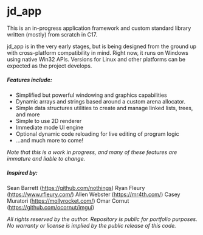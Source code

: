 # jd_app
This is an in-progress application framework and custom standard library written (mostly) from scratch in C17. 

jd_app is in the very early stages, but is being designed from the ground up with cross-platform compatibility in mind. Right now, it runs on Windows using native Win32 APIs. Versions for Linux and other platforms can be expected as the project develops.

##### Features include:
- Simplified but powerful windowing and graphics capabilities
- Dynamic arrays and strings based around a custom arena allocator.
- Simple data structures utilities to create and manage linked lists, trees, and more
- Simple to use 2D renderer
- Immediate mode UI engine
- Optional dynamic code reloading for live editing of program logic
- ...and much more to come!

*Note that this is a work in progress, and many of these features are immature and liable to change.*

##### Inspired by:
Sean Barrett (https://github.com/nothings)
Ryan Fleury (https://www.rfleury.com/)
Allen Webster (https://mr4th.com/)
Casey Muratori (https://mollyrocket.com/)
Omar Cornut (https://github.com/ocornut/imgui)

*All rights reserved by the author. Repository is public for portfolio purposes. No warranty or license is implied by the public release of this code.*
